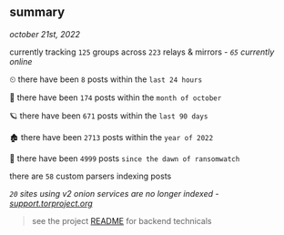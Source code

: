 
## summary
_october 21st, 2022_

currently tracking `125` groups across `223` relays & mirrors - _`65` currently online_

⏲ there have been `8` posts within the `last 24 hours`

🦈 there have been `174` posts within the `month of october`

🪐 there have been `671` posts within the `last 90 days`

🏚 there have been `2713` posts within the `year of 2022`

🦕 there have been `4999` posts `since the dawn of ransomwatch`

there are `58` custom parsers indexing posts

_`20` sites using v2 onion services are no longer indexed - [support.torproject.org](https://support.torproject.org/onionservices/v2-deprecation/)_

> see the project [README](https://github.com/joshhighet/ransomwatch#ransomwatch--) for backend technicals
